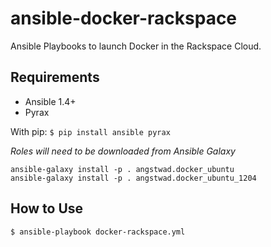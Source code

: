 # ansible-docker-rackspace

Ansible Playbooks to launch Docker in the Rackspace Cloud.

## Requirements

* Ansible 1.4+
* Pyrax

With pip:
`$ pip install ansible pyrax`

*Roles will need to be downloaded from Ansible Galaxy*

```
ansible-galaxy install -p . angstwad.docker_ubuntu
ansible-galaxy install -p . angstwad.docker_ubuntu_1204
```

## How to Use

`$ ansible-playbook docker-rackspace.yml`